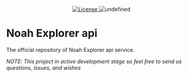 <p align="center" style="text-align: center;">
    <a href="https://github.com/noah-blockchain/noah-explorer-api/blob/master/LICENSE">
        <img src="https://img.shields.io/packagist/l/doctrine/orm.svg" alt="License">
    </a>
    <img alt="undefined" src="https://img.shields.io/github/last-commit/noah-blockchain/noah-explorer-api.svg">
</p>

# Noah Explorer api

The official repository of Noah Explorer api service.

_NOTE: This project in active development stage so feel free to send us questions, issues, and wishes_